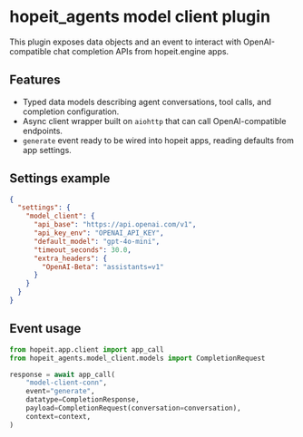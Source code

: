 # hopeit_agents model client plugin

This plugin exposes data objects and an event to interact with OpenAI-compatible chat completion APIs from hopeit.engine apps.

## Features
- Typed data models describing agent conversations, tool calls, and completion configuration.
- Async client wrapper built on `aiohttp` that can call OpenAI-compatible endpoints.
- `generate` event ready to be wired into hopeit apps, reading defaults from app settings.

## Settings example
```json
{
  "settings": {
    "model_client": {
      "api_base": "https://api.openai.com/v1",
      "api_key_env": "OPENAI_API_KEY",
      "default_model": "gpt-4o-mini",
      "timeout_seconds": 30.0,
      "extra_headers": {
        "OpenAI-Beta": "assistants=v1"
      }
    }
  }
}
```

## Event usage
```python
from hopeit.app.client import app_call
from hopeit_agents.model_client.models import CompletionRequest

response = await app_call(
    "model-client-conn",
    event="generate",
    datatype=CompletionResponse,
    payload=CompletionRequest(conversation=conversation),
    context=context,
)
```
